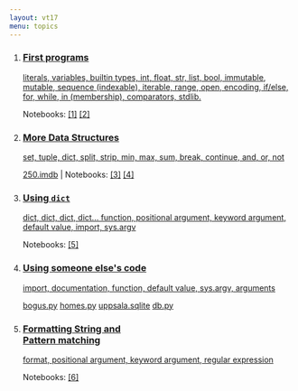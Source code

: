 ```yaml
---
layout: vt17
menu: topics
---
```



<ol id="topics">
<li>
<a href="lecture/1">
<h3>First programs</h3>

literals, variables, builtin types, int, float, str, list, bool,
immutable, mutable, sequence (indexable), iterable, range,
open, encoding, if/else, for, while, in (membership), comparators, stdlib.
</a>
<p class="notebook-links">
Notebooks: 
<a href="https://github.com/NBISweden/PythonCourse/raw/vt17/notebooks/1%20-%20start.ipynb">[1]</a>
<a href="https://github.com/NBISweden/PythonCourse/raw/vt17/notebooks/2.ipynb">[2]</a>
</p>
</li>

<li>
<a href="lecture/2">
<h3>More Data Structures</h3>

set, tuple, dict, split, strip, min, max, sum, break, continue, and, or, not
</a>
<p class="notebook-links">
<a href="https://github.com/NBISweden/PythonCourse/raw/vt17/imdb/250.imdb">250.imdb</a> | 
Notebooks: 
<a href="https://github.com/NBISweden/PythonCourse/raw/vt17/notebooks/3.ipynb">[3]</a>
<a href="https://github.com/NBISweden/PythonCourse/raw/vt17/notebooks/4%20-%20dict.ipynb">[4]</a>
</p>
</li>

<li>
<a href="lecture/3">
<h3>Using <code>dict</code></h3>

dict, dict, dict, dict... function, positional argument, keyword argument, default value, import, sys.argv
</a>
<p class="notebook-links">
Notebooks: 
<a href="https://github.com/NBISweden/PythonCourse/raw/vt17/notebooks/5%20-%20functions.ipynb">[5]</a>
</p>
</li>

<li>
<a href="lecture/4">
<h3>Using someone else's code</h3>

import, documentation, function, default value, sys.argv, arguments
</a>
<p class="notebook-links">
<a href="https://raw.githubusercontent.com/NBISweden/PythonCourse/vt17/assignment/bogus.py">bogus.py</a>
<a href="https://raw.githubusercontent.com/NBISweden/PythonCourse/vt17/homes/homes.py">homes.py</a>
<a href="https://github.com/NBISweden/PythonCourse/raw/vt17/homes/uppsala.sqlite">uppsala.sqlite</a>
<a href="https://github.com/NBISweden/PythonCourse/raw/vt17/homes/db.py">db.py</a>
</p>
</li>

<li>
<a href="lecture/5">
<h3>Formatting String and <br>Pattern matching</h3>

format, positional argument, keyword argument, regular expression
</a>
<p class="notebook-links">
Notebooks: 
<a href="https://github.com/NBISweden/PythonCourse/raw/vt17/notebooks/6.ipynb">[6]</a>
</p>
</li>

</ol>
